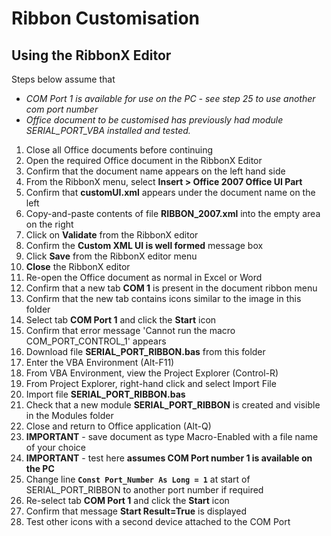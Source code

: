 # Ribbon Customisation

## Using the RibbonX Editor

Steps below assume that 

* _COM Port 1 is available for use on the PC - see step 25 to use another com port number_
* _Office document to be customised has previously had module SERIAL_PORT_VBA installed and tested._

1. Close all Office documents before continuing
2. Open the required Office document in the RibbonX Editor
3. Confirm that the document name appears on the left hand side
4. From the RibbonX menu, select **Insert > Office 2007 Office UI Part**
5. Confirm that **customUI.xml** appears under the document name on the left
6. Copy-and-paste contents of file **RIBBON_2007.xml** into the empty area on the right
7. Click on **Validate** from the RibbonX editor
8. Confirm the **Custom XML UI is well formed** message box
9. Click **Save** from the RibbonX editor menu
10. **Close** the RibbonX editor
11. Re-open the Office document as normal in Excel or Word
12. Confirm that a new tab **COM 1** is present in the document ribbon menu
13. Confirm that the new tab contains icons similar to the image in this folder
14. Select tab **COM Port 1** and click the **Start** icon
15. Confirm that error message 'Cannot run the macro COM_PORT_CONTROL_1' appears
16. Download file **SERIAL_PORT_RIBBON.bas** from this folder
17. Enter the VBA Environment (Alt-F11)
18. From VBA Environment, view the Project Explorer (Control-R)
19. From Project Explorer, right-hand click and select Import File
20. Import file **SERIAL_PORT_RIBBON.bas**
21. Check that a new module **SERIAL_PORT_RIBBON** is created and visible in the Modules folder 
22. Close and return to Office application (Alt-Q)
23. **IMPORTANT** - save document as type Macro-Enabled with a file name of your choice
24. **IMPORTANT** - test here **assumes COM Port number 1 is available on the PC** 
25. Change line **`Const Port_Number As Long = 1`** at start of SERIAL_PORT_RIBBON to another port number if required 
26. Re-select tab **COM Port 1** and click the **Start** icon
27. Confirm that message **Start Result=True** is displayed 
28. Test other icons with a second device attached to the COM Port 
